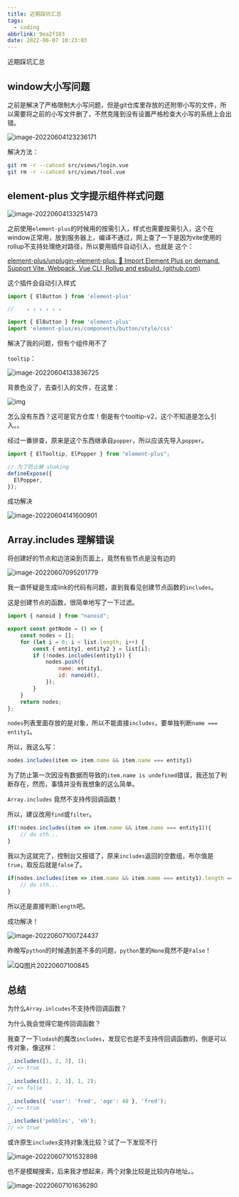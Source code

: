 ```yaml
---
title: 近期踩坑汇总
tags:
  - coding
abbrlink: 9ea2f103
date: 2022-06-07 10:23:03
---
```

近期踩坑汇总

<!--more-->

## window大小写问题

之前是解决了严格限制大小写问题，但是git仓库里存放的还附带小写的文件，所以需要将之前的小写文件删了，不然克隆到没有设置严格检查大小写的系统上会出错。

![image-20220604123236171](近期踩坑汇总/image-20220604123236171.png)

解决方法：

```bash
git rm -r --cahced src/views/login.vue
git rm -r --cahced src/views/tool.vue
```



## element-plus 文字提示组件样式问题

![image-20220604133251473](近期踩坑汇总/image-20220604133251473.png)

之前使用`element-plus`的时候用的按需引入，样式也需要按需引入，这个在window正常用，放到服务器上，编译不通过，网上查了一下是因为vite使用的rollup不支持处理绝对路径，所以要用插件自动引入，也就是	这个：

[element-plus/unplugin-element-plus: 🔌 Import Element Plus on demand. Support Vite, Webpack, Vue CLI, Rollup and esbuild. (github.com)](https://github.com/element-plus/unplugin-element-plus)

这个插件会自动引入样式

```javascript
import { ElButton } from 'element-plus'

//    ↓ ↓ ↓ ↓ ↓ ↓

import { ElButton } from 'element-plus'
import 'element-plus/es/components/button/style/css'
```

解决了我的问题，但有个组件用不了

`tooltip`：

![image-20220604133836725](近期踩坑汇总/image-20220604133836725.png)

背景色没了，去查引入的文件，在这里：

![img](近期踩坑汇总/JSY4QBT5$SO9`}OQXL[BMJB.png)

怎么没有东西？这可是官方仓库！倒是有个tooltip-v2，这个不知道是怎么引入。。

经过一番排查，原来是这个东西继承自`popper`，所以应该先导入`popper`。

```typescript
import { ElTooltip, ElPopper } from "element-plus";

// 为了防止被 shaking
defineExpose({
  ElPopper,
});
```

成功解决

![image-20220604141600901](近期踩坑汇总/image-20220604141600901.png)



## Array.includes 理解错误


将创建好的节点和边渲染到页面上，竟然有些节点是没有边的

![image-20220607095201779](近期踩坑汇总/image-20220607095201779.png)

我一直怀疑是生成link的代码有问题，直到我看见创建节点函数的`includes`。

这是创建节点的函数，很简单地写了一下过滤。

```javascript
import { nanoid } from "nanoid";

export const getNode = () => {
    const nodes = [];
    for (let i = 0; i < list.length; i++) {
        const { entity1, entity2 } = list[i];
        if (!nodes.includes(entity1)) {
            nodes.push({
                name: entity1,
                id: nanoid(),
            });
        }
    }
    return nodes;
};
```

`nodes`列表里面存放的是对象，所以不能直接`includes`，要单独判断`name === entity1`。

所以，我这么写：

```javascript
nodes.includes(item => item.name && item.name === entity1)
```

为了防止第一次因没有数据而导致的`item.name is undefined`错误，我还加了判断存在，然而，事情并没有我想象的这么简单。

`Array.includes` 竟然不支持传回调函数！

所以，建议改用`find`或`filter`。

```javascript
if(!nodes.includes(item => item.name && item.name === entity1)){
    // do sth...
}
```

我以为这就完了，控制台又报错了，原来`includes`返回的空数组，布尔值是`true`，取反后就是`false`了。

```javascript
if(nodes.includes(item => item.name && item.name === entity1).length === 0){
    // do sth...
}
```

所以还是直接判断`length`吧。

成功解决！



![image-20220607100724437](近期踩坑汇总/image-20220607100724437.png)



昨晚写`python`的时候遇到差不多的问题，`python`里的`None`竟然不是`False`！

![QQ图片20220607100845](近期踩坑汇总/QQ图片20220607100845.png)



## 总结

为什么`Array.inlcudes`不支持传回调函数？

为什么我会觉得它能传回调函数？

我查了一下`lodash`的魔改`includes`，发现它也是不支持传回调函数的，倒是可以传对象，像这样：

```javascript
_.includes([1, 2, 3], 1);
// => true
 
_.includes([1, 2, 3], 1, 2);
// => false
 
_.includes({ 'user': 'fred', 'age': 40 }, 'fred');
// => true
 
_.includes('pebbles', 'eb');
// => true
```

或许原生`includes`支持对象浅比较？试了一下发现不行

![image-20220607101532898](近期踩坑汇总/image-20220607101532898.png)

也不是模糊搜索，后来我才想起来，两个对象比较是比较内存地址。。

![image-20220607101636280](近期踩坑汇总/image-20220607101636280.png)

